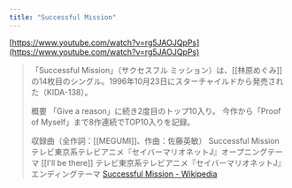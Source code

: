 ```yaml
---
title: "Successful Mission"
---
```


[https://www.youtube.com/watch?v=rg5JAOJQpPs](https://www.youtube.com/watch?v=rg5JAOJQpPs)


> 「Successful Mission」（サクセスフル ミッション）は、[[林原めぐみ]]の14枚目のシングル。1996年10月23日にスターチャイルドから発売された（KIDA-138）。
>
>  概要
>  「Give a reason」に続き2度目のトップ10入り。
>  今作から「Proof of Myself」まで8作連続でTOP10入りを記録。
>
>  収録曲（全作詞：[[MEGUMI]]、作曲：佐藤英敏）
>  Successful Mission テレビ東京系テレビアニメ『セイバーマリオネットJ』オープニングテーマ
>  [[I'll be there]] テレビ東京系テレビアニメ『セイバーマリオネットJ』エンディングテーマ
[Successful Mission - Wikipedia](https://ja.wikipedia.org/wiki/Successful_Mission)

